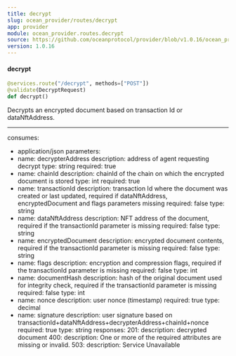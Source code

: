 ```yaml
---
title: decrypt
slug: ocean_provider/routes/decrypt
app: provider
module: ocean_provider.routes.decrypt
source: https://github.com/oceanprotocol/provider/blob/v1.0.16/ocean_provider/routes/decrypt.py
version: 1.0.16
---
```

#### decrypt

```python
@services.route("/decrypt", methods=["POST"])
@validate(DecryptRequest)
def decrypt()
```

Decrypts an encrypted document based on transaction Id or dataNftAddress.

---
consumes:
  - application/json
parameters:
  - name: decrypterAddress
    description: address of agent requesting decrypt
    type: string
    required: true
  - name: chainId
    description: chainId of the chain on which the encrypted document is stored
    type: int
    required: true
  - name: transactionId
    description: transaction Id where the document was created or last updated,
        required if dataNftAddress, encryptedDocument and flags parameters missing
    required: false
    type: string
  - name: dataNftAddress
    description: NFT address of the document,
        required if the transactionId parameter is missing
    required: false
    type: string
  - name: encryptedDocument
    description: encrypted document contents,
        required if the transactionId parameter is missing
    required: false
    type: string
  - name: flags
    description: encryption and compression flags,
        required if the transactionId parameter is missing
    required: false
    type: int
  - name: documentHash
    description: hash of the original document used for integrity check,
        required if the transactionId parameter is missing
    required: false
    type: int
  - name: nonce
    description: user nonce (timestamp)
    required: true
    type: decimal
  - name: signature
    description: user signature based on
        transactionId+dataNftAddress+decrypterAddress+chainId+nonce
    required: true
    type: string
responses:
  201:
    description: decrypted document
  400:
    description: One or more of the required attributes are missing or invalid.
  503:
    description: Service Unavailable

